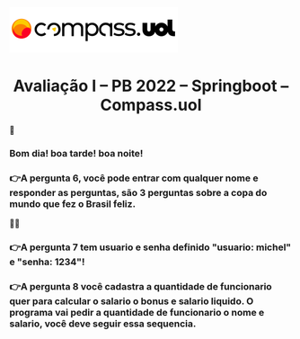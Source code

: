![texto](https://github.com/MichelAugust/Sprint1/blob/master/logo/logo.png) 


<h1 align="center">Avaliação I – PB 2022 – Springboot – Compass.uol</h1>
&#128075;<h3>Bom dia! boa tarde! boa noite!</h3>

<h3 >&#128073;A pergunta 6, você pode entrar com qualquer nome e responder as perguntas, são 3 perguntas sobre a copa do mundo que fez o Brasil feliz.</h3>
&#128591;&#128588;

<h3>&#128073;A pergunta 7 tem usuario e senha definido <b>"usuario: michel" e "senha: 1234"</b>!

<h3>&#128073;A pergunta 8 você cadastra a quantidade de funcionario quer para calcular o salario o bonus e salario liquido. O programa vai pedir a quantidade de funcionario o nome e salario, você deve seguir essa sequencia. 






